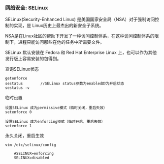 ### 网络安全: SELinux ###
SELinux(Security-Enhanced Linux) 是美国国家安全局（NSA）对于强制访问控制的实现，是 Linux历史上最杰出的新安全子系统。

NSA是在Linux社区的帮助下开发了一种访问控制体系，在这种访问控制体系的限制下，进程只能访问那些在他的任务中所需要文件。

SELinux 默认安装在 Fedora 和 Red Hat Enterprise Linux 上，也可以作为其他发行版上容易安装的包得到。

查询SELinux状态

	getenforce
	sestatus		//SELinux status参数为enabled即为开启状态
	sestatus -v

临时设置

	设置SELinux 成为permissive模式（临时关闭，重启失效）
	setenforce 0
	
	设置SELinux 成为enforcing模式（临时开启，重启失效）
	setenforce 1 

永久关闭，重启生效
	
	vim /etc/selinux/config
	
		#SELINUX=enforcing
		SELINUX=disabled